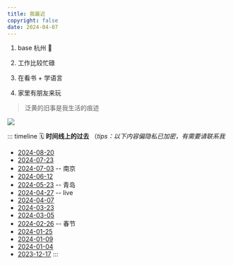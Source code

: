 ```yaml
---
title: 我最近
copyright: false
date: 2024-04-07
---
```


1. base 杭州 🧱

2. 工作比较忙碌

3. 在看书 + 学语言

4. 家里有朋友来玩


> 泛黄的旧事是我生活的痕迹

<img src="./image/now.png">

::: timeline
🗓️ **时间线上的过去** （_tips：以下内容偏隐私已加密，有需要请联系我_

- [2024-08-20](/post/20240820)
- [2024-07-23](/post/20240723)
- [2024-07-03](/post/20240703) -- 南京
- [2024-06-12](/post/20240612)
- [2024-05-23](/post/20240523) -- 青岛
- [2024-04-27](/post/20240427) -- live
- [2024-04-07](/post/20240407)
- [2024-03-23](/post/3)
- [2024-03-05](/post/2)
- [2024-02-26](/post/20240226) -- 春节
- [2024-01-25](/post/4)
- [2024-01-09](/post/50573)
- [2024-01-04](/post/76)
- [2023-12-17](/post/44361)
  :::
